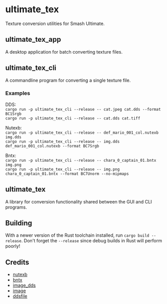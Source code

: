 # ultimate_tex
Texture conversion utilities for Smash Ultimate.

## ultimate_tex_app
A desktop application for batch converting texture files.

## ultimate_tex_cli
A commandline program for converting a single texture file.

### Examples
DDS:  
`cargo run -p ultimate_tex_cli --release -- cat.jpeg cat.dds --format BC1Srgb`  
`cargo run -p ultimate_tex_cli --release -- cat.dds cat.tiff`  

Nutexb:  
`cargo run -p ultimate_tex_cli --release -- def_mario_001_col.nutexb img.dds`  
`cargo run -p ultimate_tex_cli --release -- img.dds def_mario_001_col.nutexb --format BC7Srgb`  

Bntx:  
`cargo run -p ultimate_tex_cli --release -- chara_0_captain_01.bntx img.png`  
`cargo run -p ultimate_tex_cli --release -- img.png chara_0_captain_01.bntx --format BC7Unorm --no-mipmaps`  

## ultimate_tex
A library for conversion functionality shared between the GUI and CLI programs.

## Building
With a newer version of the Rust toolchain installed, run `cargo build --release`. 
Don't forget the `--release` since debug builds in Rust will perform poorly!

## Credits
- [nutexb](https://github.com/jam1garner/nutexb)
- [bntx](https://github.com/jam1garner/bntx)
- [image_dds](https://github.com/ScanMountGoat/image_dds)
- [image](https://github.com/image-rs/image)
- [ddsfile](https://github.com/SiegeEngine/ddsfile)
